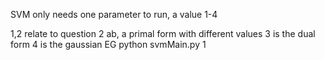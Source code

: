 SVM only needs one parameter to run, a value 1-4

1,2 relate to question 2 ab, a primal form with different values
3 is the dual form 
4 is the gaussian
EG
python svmMain.py 1

